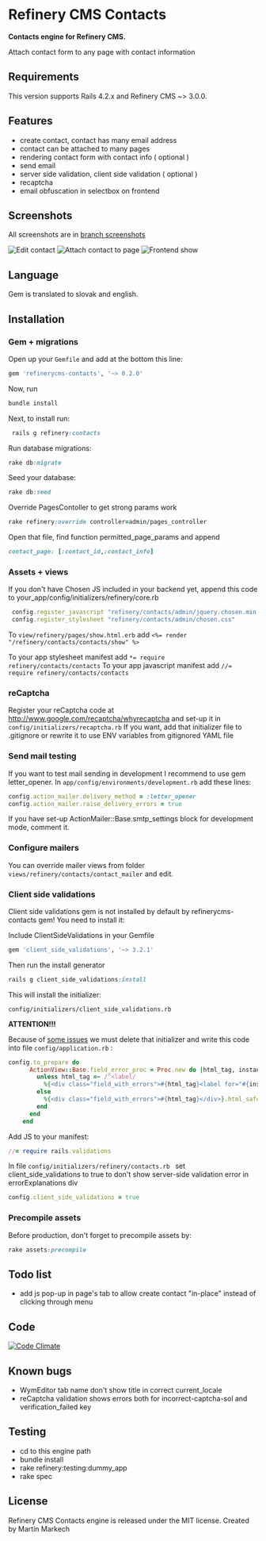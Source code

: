 # Refinery CMS Contacts

__Contacts engine for Refinery CMS.__

Attach contact form to any page with contact information

## Requirements

This version supports Rails 4.2.x and Refinery CMS ~> 3.0.0.

## Features

* create contact, contact has many email address
* contact can be attached to many pages
* rendering contact form with contact info ( optional )
* send email
* server side validation, client side validation ( optional )
* recaptcha
* email obfuscation in selectbox on frontend


## Screenshots

All screenshots are in [branch screenshots](https://github.com/Matho/refinerycms-contacts/tree/screenshots)

![Edit contact](https://raw.github.com/Matho/refinerycms-contacts/screenshots/0.1.x/01_edit_contact.png)
![Attach contact to page](https://raw.github.com/Matho/refinerycms-contacts/screenshots/0.1.x/03_attach_contact_to_page.png)
![Frontend show](https://raw.github.com/Matho/refinerycms-contacts/screenshots/0.1.x/06_frontend_client_side_validation.png)

## Language

Gem is translated to slovak and english.


## Installation
### Gem + migrations

Open up your ``Gemfile`` and add at the bottom this line:

```ruby
gem 'refinerycms-contacts', '~> 0.2.0'
```

Now, run

```ruby
bundle install
```

Next, to install run:

```ruby
 rails g refinery:contacts
```

Run database migrations:

```ruby
rake db:migrate
```

Seed your database:

```ruby
rake db:seed
```

Override PagesContoller to get strong params work

```ruby
rake refinery:override controller=admin/pages_controller
```

Open that file, find function permitted_page_params and append

```ruby
contact_page: [:contact_id,:contact_info]
```

### Assets + views

If you don't have Chosen JS included in your backend yet, append this code to your_app/config/initializers/refinery/core.rb

```ruby
 config.register_javascript "refinery/contacts/admin/jquery.chosen.min.js"
 config.register_stylesheet "refinery/contacts/admin/chosen.css"
```

To ``view/refinery/pages/show.html.erb`` add ``<%= render "/refinery/contacts/contacts/show" %>``

To your app stylesheet manifest add ``*= require refinery/contacts/contacts``
To your app javascript manifest add ``//= require refinery/contacts/contacts``

### reCaptcha

Register your reCaptcha code at http://www.google.com/recaptcha/whyrecaptcha and set-up it in ``config/initializers/recaptcha.rb``
If you want, add that initializer file to .gitignore or rewrite it to use ENV variables from gitignored YAML file

### Send mail testing

If you want to test mail sending in development I recommend to use gem letter_opener.
In ``app/config/environments/development.rb`` add these lines:

```ruby
config.action_mailer.delivery_method = :letter_opener
config.action_mailer.raise_delivery_errors = true
```
If you have set-up ActionMailer::Base.smtp_settings block for development mode, comment it.

### Configure mailers

You can override mailer views from folder ``views/refinery/contacts/contact_mailer`` and edit.

### Client side validations

Client side validations gem is not installed by default by refinerycms-contacts gem! You need to install it:

Include ClientSideValidations in your Gemfile
```ruby
gem 'client_side_validations', '~> 3.2.1'
```

Then run the install generator
```ruby
rails g client_side_validations:install
```

This will install the initializer:
```
config/initializers/client_side_validations.rb
```
**ATTENTION!!!**

Because of [some issues](https://github.com/refinery/refinerycms/issues/961#issuecomment-4594545) we must
delete that initializer and write this code into file ``config/application.rb`` :
```ruby
config.to_prepare do
      ActionView::Base.field_error_proc = Proc.new do |html_tag, instance|
        unless html_tag =~ /^<label/
          %{<div class="field_with_errors">#{html_tag}<label for="#{instance.send(:tag_id)}" class="message">#{instance.error_message.first}</label></div>}.html_safe
        else
          %{<div class="field_with_errors">#{html_tag}</div>}.html_safe
        end
      end
    end
```

Add JS to your manifest:
```ruby
//= require rails.validations
```
In file ``config/initializers/refinery/contacts.rb `` set client_side_validations to true to don't show server-side validation error in errorExplanations div
```ruby
config.client_side_validations = true
```
### Precompile assets

Before production, don't forget to precompile assets by:

```ruby
rake assets:precompile
```

## Todo list

* add js pop-up in page's tab to allow create contact "in-place" instead of clicking through menu

## Code

[![Code Climate](https://codeclimate.com/badge.png)](https://codeclimate.com/github/Matho/refinerycms-contacts)

## Known bugs

* WymEditor tab name don't show title in correct current_locale
* reCaptcha validation shows errors both for incorrect-captcha-sol and verification_failed key

## Testing
* cd to this engine path
* bundle install
* rake refinery:testing:dummy_app
* rake spec

## License

Refinery CMS Contacts engine is released under the MIT license. Created by Martin Markech